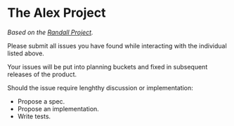 The Alex Project
================

*Based on the [Randall Project](https://github.com/ranman/randall).*

Please submit all issues you have found while interacting with the individual listed above.

Your issues will be put into planning buckets and fixed in subsequent releases of the product.

Should the issue require lenghthy discussion or implementation:

* Propose a spec.
* Propose an implementation.
* Write tests.

